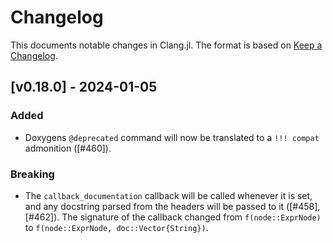 # Changelog

This documents notable changes in Clang.jl. The format is based on [Keep a
Changelog](https://keepachangelog.com).

## [v0.18.0] - 2024-01-05

### Added

- Doxygens `@deprecated` command will now be translated to a `!!! compat`
  admonition ([#460]).

### Breaking

- The `callback_documentation` callback will be called whenever it is set, and
  any docstring parsed from the headers will be passed to it ([#458],
  [#462]). The signature of the callback changed from `f(node::ExprNode)` to
  `f(node::ExprNode, doc::Vector{String})`.
